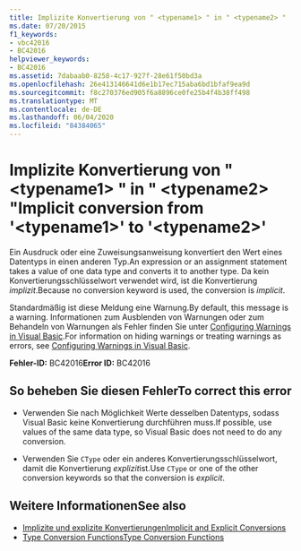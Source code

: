 ```yaml
---
title: Implizite Konvertierung von " <typename1> " in " <typename2> "
ms.date: 07/20/2015
f1_keywords:
- vbc42016
- BC42016
helpviewer_keywords:
- BC42016
ms.assetid: 7dabaab0-8258-4c17-927f-28e61f50bd3a
ms.openlocfilehash: 26e413146641d6e1b17ec715aba6bd1bfaf9ea9d
ms.sourcegitcommit: f8c270376ed905f6a8896ce0fe25b4f4b38ff498
ms.translationtype: MT
ms.contentlocale: de-DE
ms.lasthandoff: 06/04/2020
ms.locfileid: "84384065"
---
```

# <a name="implicit-conversion-from-typename1-to-typename2"></a><span data-ttu-id="34551-102">Implizite Konvertierung von " \<typename1> " in " \<typename2> "</span><span class="sxs-lookup"><span data-stu-id="34551-102">Implicit conversion from '\<typename1>' to '\<typename2>'</span></span>
<span data-ttu-id="34551-103">Ein Ausdruck oder eine Zuweisungsanweisung konvertiert den Wert eines Datentyps in einen anderen Typ.</span><span class="sxs-lookup"><span data-stu-id="34551-103">An expression or an assignment statement takes a value of one data type and converts it to another type.</span></span> <span data-ttu-id="34551-104">Da kein Konvertierungsschlüsselwort verwendet wird, ist die Konvertierung *implizit*.</span><span class="sxs-lookup"><span data-stu-id="34551-104">Because no conversion keyword is used, the conversion is *implicit*.</span></span>  
  
 <span data-ttu-id="34551-105">Standardmäßig ist diese Meldung eine Warnung.</span><span class="sxs-lookup"><span data-stu-id="34551-105">By default, this message is a warning.</span></span> <span data-ttu-id="34551-106">Informationen zum Ausblenden von Warnungen oder zum Behandeln von Warnungen als Fehler finden Sie unter [Configuring Warnings in Visual Basic](/visualstudio/ide/configuring-warnings-in-visual-basic).</span><span class="sxs-lookup"><span data-stu-id="34551-106">For information on hiding warnings or treating warnings as errors, see [Configuring Warnings in Visual Basic](/visualstudio/ide/configuring-warnings-in-visual-basic).</span></span>  
  
 <span data-ttu-id="34551-107">**Fehler-ID:** BC42016</span><span class="sxs-lookup"><span data-stu-id="34551-107">**Error ID:** BC42016</span></span>  
  
## <a name="to-correct-this-error"></a><span data-ttu-id="34551-108">So beheben Sie diesen Fehler</span><span class="sxs-lookup"><span data-stu-id="34551-108">To correct this error</span></span>  
  
- <span data-ttu-id="34551-109">Verwenden Sie nach Möglichkeit Werte desselben Datentyps, sodass Visual Basic keine Konvertierung durchführen muss.</span><span class="sxs-lookup"><span data-stu-id="34551-109">If possible, use values of the same data type, so Visual Basic does not need to do any conversion.</span></span>  
  
- <span data-ttu-id="34551-110">Verwenden Sie `CType` oder ein anderes Konvertierungsschlüsselwort, damit die Konvertierung *explizit*ist.</span><span class="sxs-lookup"><span data-stu-id="34551-110">Use `CType` or one of the other conversion keywords so that the conversion is *explicit*.</span></span>  
  
## <a name="see-also"></a><span data-ttu-id="34551-111">Weitere Informationen</span><span class="sxs-lookup"><span data-stu-id="34551-111">See also</span></span>

- [<span data-ttu-id="34551-112">Implizite und explizite Konvertierungen</span><span class="sxs-lookup"><span data-stu-id="34551-112">Implicit and Explicit Conversions</span></span>](../programming-guide/language-features/data-types/implicit-and-explicit-conversions.md)
- [<span data-ttu-id="34551-113">Type Conversion Functions</span><span class="sxs-lookup"><span data-stu-id="34551-113">Type Conversion Functions</span></span>](../language-reference/functions/type-conversion-functions.md)
